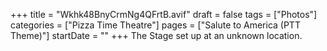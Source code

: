 +++
title = "Wkhk48BnyCrmNg4QFrtB.avif"
draft = false
tags = ["Photos"]
categories = ["Pizza Time Theatre"]
pages = ["Salute to America (PTT Theme)"]
startDate = ""
+++
The Stage set up at an unknown location.

